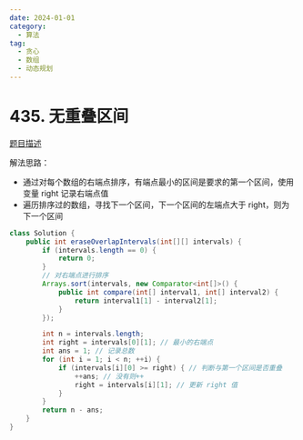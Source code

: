 ```yaml
---
date: 2024-01-01
category: 
  - 算法
tag: 
  - 贪心
  - 数组
  - 动态规划
---
```


# 435. 无重叠区间

<Badge text="中等" type="warning" vertical="middle" />

[题目描述](https://leetcode.cn/problems/non-overlapping-intervals/description/?envType=study-plan-v2&envId=leetcode-75)

解法思路：  
- 通过对每个数组的右端点排序，有端点最小的区间是要求的第一个区间，使用变量 right 记录右端点值
- 遍历排序过的数组，寻找下一个区间，下一个区间的左端点大于 right，则为下一个区间

```java
class Solution {
    public int eraseOverlapIntervals(int[][] intervals) {
        if (intervals.length == 0) {
            return 0;
        }
        // 对右端点进行排序
        Arrays.sort(intervals, new Comparator<int[]>() {
            public int compare(int[] interval1, int[] interval2) {
                return interval1[1] - interval2[1];
            }
        });

        int n = intervals.length;
        int right = intervals[0][1]; // 最小的右端点
        int ans = 1; // 记录总数
        for (int i = 1; i < n; ++i) {
            if (intervals[i][0] >= right) { // 判断与第一个区间是否重叠
                ++ans; // 没有则++
                right = intervals[i][1]; // 更新 right 值
            }
        }
        return n - ans;
    }
}
```